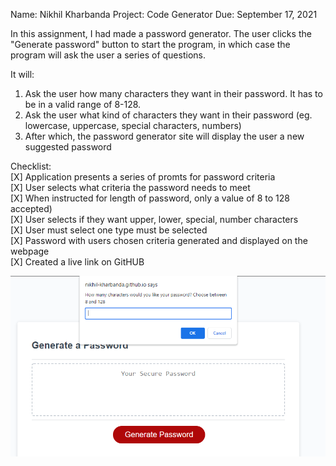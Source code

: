 Name: Nikhil Kharbanda
Project: Code Generator
Due: September 17, 2021

In this assignment, I had made a password generator. 
The user clicks the "Generate password" button to start the program, in which case the program will ask the user a series of questions.

It will:
1. Ask the user how many characters they want in their password. It has to be in a valid range of 8-128.
2. Ask the user what kind of characters they want in their password (eg. lowercase, uppercase, special characters, numbers)
3. After which, the password generator site will display the user a new suggested password

Checklist:\
[X] Application presents a series of promts for password criteria\
[X] User selects what criteria the password needs to meet \
[X] When instructed for length of password, only a value of 8 to 128 accepted)\
[X] User selects if they want upper, lower, special, number characters\
[X] User must select one type must be selected\
[X] Password with users chosen criteria generated and displayed on the webpage\
[X] Created a live link on GitHUB

![Screenshot of promt 1, asking for length](imgs/Capture1_AskingUserForLength.PNG "This screenshot of asking the user for length")